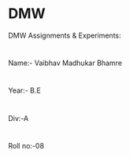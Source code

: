 # DMW
DMW Assignments &amp; Experiments: 
#
Name:- Vaibhav Madhukar Bhamre
#
Year:- B.E
#
Div:-A
#
Roll no:-08
